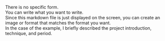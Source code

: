 



There is no specific form.  
You can write what you want to write.  
Since this markdown file is just displayed on the screen, you can create an image or format that matches the format you want.  
In the case of the example, I briefly described the project introduction, technique, and period.  



